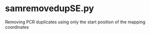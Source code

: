 # samremovedupSE.py
Removing PCR duplicates using only the start position of the mapping coordinates
